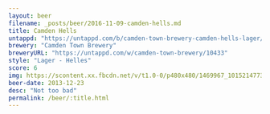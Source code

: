 ```yaml
---
layout: beer
filename: _posts/beer/2016-11-09-camden-hells.md
title: Camden Hells
untappd: "https://untappd.com/b/camden-town-brewery-camden-hells-lager/158571"
brewery: "Camden Town Brewery"
breweryURL: "https://untappd.com/w/camden-town-brewery/10433"
style: "Lager - Helles"
score: 6
img: https://scontent.xx.fbcdn.net/v/t1.0-0/p480x480/1469967_10152147735243745_1919940570_n.jpg?oh=437918fe74681da028c03edfcaf1f16b&oe=592354A0
beer-date: 2013-12-23
desc: "Not too bad"
permalink: /beer/:title.html
---
```


